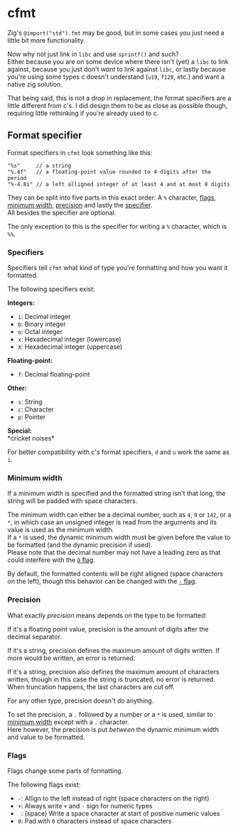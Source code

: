 # cfmt

Zig's `@import("std").fmt` may be good, but in some cases you just need a little bit more functionality.

Now why not just link in `libc` and use `sprintf()` and such? <br/>
Either because you are on some device where there isn't (yet) a `libc` to link against,
because you just don't *want* to link against `libc`,
or lastly because you're using some types c doesn't understand (`u19`, `f128`, etc.) and want a native zig solution.

That being said, this is not a drop in replacement, the format specifiers are a little different from c's.
I did design them to be as close as possible though, requiring little rethinking if you're already used to c.

## Format specifier

Format specifiers in `cfmt` look something like this:
```zig
"%s"     // a string
"%.4f"   // a floating-point value rounded to 4 digits after the period
"%-4.8i" // a left alligned integer of at least 4 and at most 8 digits
```

They can be split into five parts in this exact order:
A `%` character,
[flags](#flags),
[minimum width](#minimum-width),
[precision](#precision) and lastly
the [specifier](#specifiers). <br/>
All besides the specifier are optional.

The only exception to this is the specifier for writing a `%` character, which is `%%`.

### Specifiers

Specifiers tell `cfmt` what kind of type you're formatting and how you want it formatted.

The following specifiers exist:

**Integers:**
- `i`: Decimal integer
- `b`: Binary integer
- `o`: Octal integer
- `x`: Hexadecimal integer (lowercase)
- `X`: Hexadecimal integer (uppercase)

**Floating-point:**
- `f`: Decimal floating-point
<!-- `e`: Decimal scientific notation (lowercase) -->
<!-- `E`: Decimal scientific notation (uppercase) -->
<!-- `a`: Hexadecimal floating-point (lowercase)  -->
<!-- `A`: Hexadecimal floating-point (uppercase)  -->

**Other:**
- `s`: String
- `c`: Character
- `p`: Pointer

**Special:**
<br/> \*cricket noises\*
<!-- - `n`: Writes characters written so far to a `*usize` -->

For better compatibility with c's format specifiers, `d` and `u` work the same as `i`.

### Minimum width

If a minimum width is specified and the formatted string isn't that long, the string will be padded with space characters.

The minimum width can either be a decimal number, such as `4`, `9` or `142`,
or a `*`, in which case an unsigned integer is read from the arguments and its value is used as the minimum width. <br/>
If a `*` is used, the dynamic minimum width must be given before the value to be formatted (and the dynamic precision if used). <br/>
Please note that the decimal number may not have a leading zero as that could interfere with the [`0` flag](#flags).

By default, the formatted contents will be right alligned (space characters on the left),
though this behavior can be changed with the [`-` flag](#flags).

### Precision

What exactly *precision* means depends on the type to be formatted:

If it's a floating point value, precision is the amount of digits after the decimal separator.

If it's a string, precision defines the maximum amount of digits written.
If more would be written, an error is returned.

If it's a string, precision also defines the maximum amount of characters written,
though in this case the string is truncated, no error is returned.
When truncation happens, the last characters are cut off.
<!-- maybe making precision negative could make it truncate the first characters instead? -->
<!-- maybe add a way to make it throw an error instead, maybe by putting a `!` after the `.` -->

For any other type, precision doesn't do anything.

To set the precision, a `.` followed by a number or a `*` is used, similar to [minimum width](#minimum-width) except with a `.` character. <br/>
Here however, the precision is put *between* the dynamic minimum width and value to be formatted.

### Flags

Flags change some parts of formatting.

The following flags exist:
- `-`: Allign to the left instead of right (space characters on the right)
- `+`: Always write `+` and `-` sign for numeric types
- ` `: (space) Write a space character at start of positive numeric values
- `0`: Pad with `0` characters instead of space characters
<!-- `#`: Always write decimal separator for floating-point values -->
